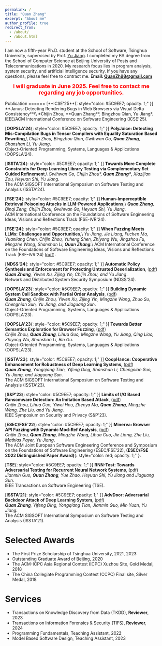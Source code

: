 ```yaml
---
permalink: /
title: "Quan Zhang"
excerpt: "About me"
author_profile: true
redirect_from: 
  - /about/
  - /about.html
---
```


I am now a fifth-year Ph.D. student at the School of Software, Tsinghua University, supervised by Prof. [Yu Jiang](https://sites.google.com/site/jiangyu198964/home). I completed my BS degree from the School of Computer Science at Beijing University of Posts and Telecommunications in 2020. My research focus lies in program analysis, system security, and artificial intelligence security. If you have any questions, please feel free to contract me.
**Email: QuanZh98@gmail.com**

<center>  <b><font color="red" size=4>I will graduate in June 2025. Feel free to contact me regarding any job opportunities.</font>  </b></center>
  
  <br>
Publication
======
[**ICSE'25**{: style="color: #5C9EE7; opacity: 1;" }] **Janus: Detecting Rendering Bugs in Web Browsers via Visual Delta Consistency**\\
*Chijin Zhou, **Quan Zhang**, Bingzhou Qian, Yu Jiang*.
IEEE/ACM International Conference on Software Engineering (ICSE'25).

[**OOPSLA'24**{: style="color: #5C9EE7; opacity: 1;" }] **PolyJuice: Detecting Mis-Compilation Bugs in Tensor Compilers with Equality Saturation Based Rewriting**,\\
*Chijin Zhou, Bingzhou Qian, Gwihwan Go, **Quan Zhang**, Shanshan Li, Yu Jiang*.  
Object-Oriented Programming, Systems, Languages & Applications (OOPSLA'24).

[**ISSTA'24**{: style="color: #5C9EE7; opacity: 1;" }] **Towards More Complete Constraints for Deep Learning Library Testing via Complementary Set Guided Refinement**,\\
*Gwihwan Go, Chijin Zhou\*, **Quan Zhang\***, Xiazijian Zou, Heyuan Shi, Yu Jiang*.  
The ACM SIGSOFT International Symposium on Software Testing and Analysis (ISSTA'24).

[**FSE'24**{: style="color: #5C9EE7; opacity: 1;" }] **Human-Imperceptible Retrieval Poisoning Attacks in LLM-Powered Applications**,\\
***Quan Zhang**, Binqi Zeng, Chijin Zhou, Gwihwan Go, Heyuan Shi, Yu Jiang*.  
ACM International Conference on the Foundations of Software Engineering Ideas, Visions and Reflections Track (FSE-IVR'24).

[**FSE'24**{: style="color: #5C9EE7; opacity: 1;" }] **When Fuzzing Meets LLMs: Challenges and Opportunities**,\\
*Yu Jiang, Jie Liang, Fuchen Ma, Yuanliang Chen, Chijin Zhou, Yuheng Shen, Zhiyong Wu, Jingzhou Fu, Mingzhe Wang, Shanshan Li, **Quan Zhang***.\\
ACM International Conference on the Foundations of Software Engineering Ideas, Visions and Reflections Track (FSE-IVR'24) ([pdf](http://wingtecher.com/themes/WingTecherResearch/assets/papers/paper_from_24/FuzzMeetLLM_FSE24.pdf)).

[**NDSS'24**{: style="color: #5C9EE7; opacity: 1;" }] **Automatic Policy Synthesis and Enforcement for Protecting Untrusted Deserialization**, ([pdf](http://ZQ-Struggle.github.io/files/Deseriguard.pdf ))  
***Quan Zhang**, Yiwen Xu, Zijing Yin, Chijin Zhou, and Yu Jiang*.  
Network and Distributed System Security Symposium (NDSS'24).

[**OOPSLA'23**{: style="color: #5C9EE7; opacity: 1;" }] **Building Dynamic System Call Sandbox with Partial Order Analysis**, ([pdf](http://ZQ-Struggle.github.io/files/DynBox.pdf ))  
***Quan Zhang**, Chijin Zhou, Yiwen Xu, Zijing Yin, Mingzhe Wang, Zhuo Su, Chengnian Sun, Yu Jiang, and Jiaguang Sun*.  
Object-Oriented Programming, Systems, Languages & Applications (OOPSLA'23).

[**OOPSLA'23**{: style="color: #5C9EE7; opacity: 1;" }] **Towards Better Semantics Exploration for Browser Fuzzing**, ([pdf](http://wingtecher.com/themes/WingTecherResearch/assets/papers/oopsla23-browser-preprint.pdf ))  
*Chijin Zhou, **Quan Zhang**, Lihua Guo, Mingzhe Wang, Yu Jiang, Qing Liao, Zhiyong Wu, Shanshan Li, Bin Gu*.  
Object-Oriented Programming, Systems, Languages & Applications (OOPSLA'23).

[**ISSTA'23**{: style="color: #5C9EE7; opacity: 1;" }] **CoopHance: Cooperative Enhancement for Robustness of Deep Learning Systems**, ([pdf](http://ZQ-Struggle.github.io/files/CoopHance.pdf))  
***Quan Zhang**, Yongqiang Tian, Yifeng Ding, Shanshan Li, Chengnian Sun, Yu Jiang, and Jiaguang Sun*.  
The ACM SIGSOFT International Symposium on Software Testing and Analysis (ISSTA'23).

[**S&P'23**{: style="color: #5C9EE7; opacity: 1;" }] **Limits of I/O Based Ransomware Detection: An Imitation Based Attack**, ([pdf](http://wingtecher.com/themes/WingTecherResearch/assets/papers/animagus-SP23.pdf))  
*Chijin Zhou, Lihua Guo, Yiwei Hou, Zhenya Ma, **Quan Zhang**, Mingzhe Wang, Zhe Liu, and Yu Jiang*.  
IEEE Symposium on Security and Privacy (S&P'23).

[**ESEC/FSE'22**{: style="color: #5C9EE7; opacity: 1;" }] **Minerva: Browser API Fuzzing with Dynamic Mod-Ref Analysis**, ([pdf](http://wingtecher.com/themes/WingTecherResearch/assets/papers/FSE22_Minerva.pdf))  
*Chijin Zhou, **Quan Zhang**, Mingzhe Wang, Lihua Guo, Jie Liang, Zhe Liu, Mathias Payer, Yu Jiang*.  
The ACM Joint European Software Engineering Conference and Symposium on the Foundations of Software Engineering (ESEC/FSE'22), **(ESEC/FSE 2022 Distinguished Paper Award)**{: style="color: red; opacity: 1;" }.

[**TSE**{: style="color: #5C9EE7; opacity: 1;" }] **RNN-Test: Towards Adversarial Testing for Recurrent Neural Network Systems**, ([pdf](http://wingtecher.com/themes/WingTecherResearch/assets/papers/RNN-Test-final.pdf))  
*Jianmin Guo, **Quan Zhang**, Yue Zhao, Heyuan Shi, Yu Jiang and Jiaguang Sun*.  
IEEE Transactions on Software Engineering (TSE).

[**ISSTA'21**{: style="color: #5C9EE7; opacity: 1;" }] **AdvDoor: Adversarial Backdoor Attack of Deep Learning System**, ([pdf](http://ZQ-Struggle.github.io/files/AdvDoor.pdf))  
***Quan Zhang**, Yifeng Ding, Yongqiang Tian, Jianmin Guo, Min Yuan, Yu Jiang*.  
The ACM SIGSOFT International Symposium on Software Testing and Analysis (ISSTA'21).

Selected Awards
======
- The First Prize Scholarship of Tsinghua University, 2021, 2023
- Outstanding Graduate Award of Beijing, 2020
- The ACM-ICPC Asia Regional Contest (ICPC) Xuzhou Site, Gold Medal, 2018
- The China Collegiate Programming Contest (CCPC) Final site, Silver Medal, 2018


Services
======
- Transactions on Knowledge Discovery from Data (TKDD), **Reviewer**, 2023
- Transactions on Information Forensics \& Security (TIFS), **Reviewer**, 2024
- Programming Fundamentals, Teaching Assistant, 2022
- Model Based Software Design, Teaching Assistant, 2023

